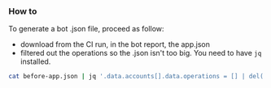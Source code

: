 ### How to

To generate a bot .json file, proceed as follow:

- download from the CI run, in the bot report, the app.json
- filtered out the operations so the .json isn't too big. You need to have `jq` installed.

```sh
cat before-app.json | jq '.data.accounts[].data.operations = [] | del(.data.accounts[].data.balanceHistoryCache?) | (.data.accounts[].data.subAccounts?) = [] | del(..|.walletAccount?)' > app.json
```
